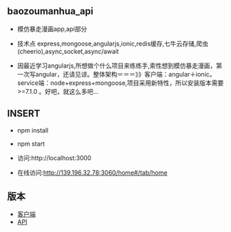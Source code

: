 ## baozoumanhua_api

 * 模仿暴走漫画app,api部分
 
 * 技术点 express,mongoose,angularjs,ionic,redis缓存,七牛云存储,爬虫(cheerio),async,socket,async/await
 
 * 因最近学习angularjs,所想做个什么项目来练练手,索性想到模仿暴走漫画，第一次写angular，还请见谅。整体架构＝＝＝》》客户端：angular＋ionic。service端：node+express+mongoose,项目采用新特性，所以安装版本需要>=7.1.0 。好吧，就这么多吧...
 
## INSERT
 
 * npm install
 
 * npm start

 * 访问:http://localhost:3000
 
 * 在线访问:http://139.196.32.78:3060/home#/tab/home
 
## 版本 
* [客户端](https://github.com/linkenliu/baozoumanhua_ionic.git "Title")
* [API](https://github.com/linkenliu/baozoumanhua_api.git "Title")


